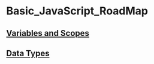 # Basic_JavaScript_RoadMap

## [Variables and Scopes](https://github.com/mhmtbyzgl/Basic_JavaScript_RoadMap/blob/main/variables_and_scopes.md)
## [Data Types](https://github.com/mhmtbyzgl/Basic_JavaScript_RoadMap/blob/main/data_types.md)
